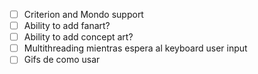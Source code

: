 - [ ] Criterion and Mondo support
- [ ] Ability to add fanart?
- [ ] Ability to add concept art?
- [ ] Multithreading mientras espera al keyboard user input
- [ ] Gifs de como usar 
